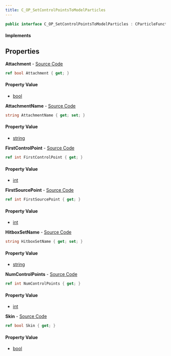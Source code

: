 ```yaml
---
title: C_OP_SetControlPointsToModelParticles
---
```


```csharp
public interface C_OP_SetControlPointsToModelParticles : CParticleFunctionOperator, CParticleFunction, ISchemaClass<CParticleFunction>, ISchemaClass<CParticleFunctionOperator>, ISchemaClass<C_OP_SetControlPointsToModelParticles>, ISchemaField, ISchemaClass, INativeHandle
```

#### Implements

## Properties

**Attachment** - [Source Code](https://github.com/swiftly-solution/swiftlys2/blob/main/managed/src/SwiftlyS2.Generated/Schemas/Interfaces/C_OP_SetControlPointsToModelParticles.cs#L28)

```csharp
ref bool Attachment { get; }
```

#### Property Value

- [bool](https://learn.microsoft.com/dotnet/api/system.boolean)

**AttachmentName** - [Source Code](https://github.com/swiftly-solution/swiftlys2/blob/main/managed/src/SwiftlyS2.Generated/Schemas/Interfaces/C_OP_SetControlPointsToModelParticles.cs#L18)

```csharp
string AttachmentName { get; set; }
```

#### Property Value

- [string](https://learn.microsoft.com/dotnet/api/system.string)

**FirstControlPoint** - [Source Code](https://github.com/swiftly-solution/swiftlys2/blob/main/managed/src/SwiftlyS2.Generated/Schemas/Interfaces/C_OP_SetControlPointsToModelParticles.cs#L20)

```csharp
ref int FirstControlPoint { get; }
```

#### Property Value

- [int](https://learn.microsoft.com/dotnet/api/system.int32)

**FirstSourcePoint** - [Source Code](https://github.com/swiftly-solution/swiftlys2/blob/main/managed/src/SwiftlyS2.Generated/Schemas/Interfaces/C_OP_SetControlPointsToModelParticles.cs#L24)

```csharp
ref int FirstSourcePoint { get; }
```

#### Property Value

- [int](https://learn.microsoft.com/dotnet/api/system.int32)

**HitboxSetName** - [Source Code](https://github.com/swiftly-solution/swiftlys2/blob/main/managed/src/SwiftlyS2.Generated/Schemas/Interfaces/C_OP_SetControlPointsToModelParticles.cs#L16)

```csharp
string HitboxSetName { get; set; }
```

#### Property Value

- [string](https://learn.microsoft.com/dotnet/api/system.string)

**NumControlPoints** - [Source Code](https://github.com/swiftly-solution/swiftlys2/blob/main/managed/src/SwiftlyS2.Generated/Schemas/Interfaces/C_OP_SetControlPointsToModelParticles.cs#L22)

```csharp
ref int NumControlPoints { get; }
```

#### Property Value

- [int](https://learn.microsoft.com/dotnet/api/system.int32)

**Skin** - [Source Code](https://github.com/swiftly-solution/swiftlys2/blob/main/managed/src/SwiftlyS2.Generated/Schemas/Interfaces/C_OP_SetControlPointsToModelParticles.cs#L26)

```csharp
ref bool Skin { get; }
```

#### Property Value

- [bool](https://learn.microsoft.com/dotnet/api/system.boolean)

